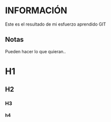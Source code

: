 # INFORMACIÓN 

Este es el resultado de mi esfuerzo aprendido GIT 


## Notas 
Pueden hacer lo que quieran..

#  H1
## H2
### H3
#### h4
